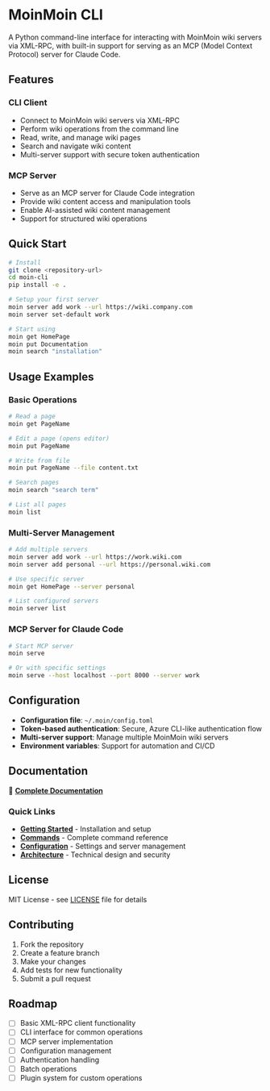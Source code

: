# MoinMoin CLI

A Python command-line interface for interacting with MoinMoin wiki servers via XML-RPC, with built-in support for serving as an MCP (Model Context Protocol) server for Claude Code.

## Features

### CLI Client
- Connect to MoinMoin wiki servers via XML-RPC
- Perform wiki operations from the command line
- Read, write, and manage wiki pages
- Search and navigate wiki content
- Multi-server support with secure token authentication

### MCP Server
- Serve as an MCP server for Claude Code integration
- Provide wiki content access and manipulation tools
- Enable AI-assisted wiki content management
- Support for structured wiki operations

## Quick Start

```bash
# Install
git clone <repository-url>
cd moin-cli
pip install -e .

# Setup your first server
moin server add work --url https://wiki.company.com
moin server set-default work

# Start using
moin get HomePage
moin put Documentation
moin search "installation"
```

## Usage Examples

### Basic Operations
```bash
# Read a page
moin get PageName

# Edit a page (opens editor)
moin put PageName

# Write from file
moin put PageName --file content.txt

# Search pages
moin search "search term"

# List all pages
moin list
```

### Multi-Server Management
```bash
# Add multiple servers
moin server add work --url https://work.wiki.com
moin server add personal --url https://personal.wiki.com

# Use specific server
moin get HomePage --server personal

# List configured servers
moin server list
```

### MCP Server for Claude Code
```bash
# Start MCP server
moin serve

# Or with specific settings
moin serve --host localhost --port 8000 --server work
```

## Configuration

- **Configuration file**: `~/.moin/config.toml`
- **Token-based authentication**: Secure, Azure CLI-like authentication flow
- **Multi-server support**: Manage multiple MoinMoin wiki servers
- **Environment variables**: Support for automation and CI/CD

## Documentation

📖 **[Complete Documentation](docs/README.md)**

### Quick Links
- **[Getting Started](docs/user-guide/getting-started.md)** - Installation and setup
- **[Commands](docs/user-guide/commands.md)** - Complete command reference  
- **[Configuration](docs/user-guide/configuration.md)** - Settings and server management
- **[Architecture](docs/developer/architecture.md)** - Technical design and security

## License

MIT License - see [LICENSE](LICENSE) file for details

## Contributing

1. Fork the repository
2. Create a feature branch
3. Make your changes
4. Add tests for new functionality
5. Submit a pull request

## Roadmap

- [ ] Basic XML-RPC client functionality
- [ ] CLI interface for common operations
- [ ] MCP server implementation
- [ ] Configuration management
- [ ] Authentication handling
- [ ] Batch operations
- [ ] Plugin system for custom operations